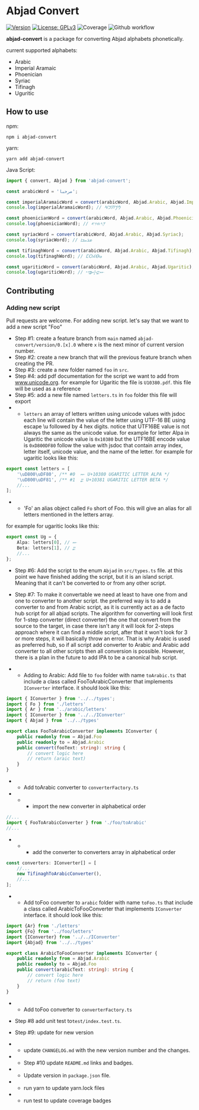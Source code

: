 # Abjad Convert
[![Version](https://img.shields.io/badge/version-0.2.1-blue.svg)](https://github.com/amerharb/abjad/tree/version/0.2.1)
[![License: GPLv3](https://img.shields.io/badge/License-ISC-blue.svg)](https://opensource.org/licenses/ISC)
![Coverage](https://raw.githubusercontent.com/amerharb/abjad/abjad-convert/version/0.2.1/packages/abjad-convert/badges/coverage.svg)
![Github workflow](https://github.com/amerharb/abjad/actions/workflows/lint-test.yaml/badge.svg?branch=abjad-convert/version/0.2.1)

**abjad-convert** is a package for converting Abjad alphabets phonetically.

current supported alphabets:
- Arabic
- Imperial Aramaic
- Phoenician
- Syriac
- Tifinagh
- Uguritic

## How to use
npm:
```shell
npm i abjad-convert
```
yarn:
```shell
yarn add abjad-convert
```

Java Script:
```js
import { convert, Abjad } from 'abjad-convert';

const arabicWord = 'مرحبا';

const imperialAramaicWord = convert(arabicWord, Abjad.Arabic, Abjad.ImperialAramaic);
console.log(imperialAramaicWord); // 𐡌𐡓𐡇𐡁𐡀

const phoenicianWord = convert(arabicWord, Abjad.Arabic, Abjad.Phoenician);
console.log(phoenicianWord); // 𐤌𐤓𐤇𐤁𐤀

const syriacWord = convert(arabicWord, Abjad.Arabic, Abjad.Syriac);
console.log(syriacWord); // ܡܪܚܒܐ

const tifinaghWord = convert(arabicWord, Abjad.Arabic, Abjad.Tifinagh);
console.log(tifinaghWord); // ⵎⵔⵃⴱⴰ

const ugariticWord = convert(arabicWord, Abjad.Arabic, Abjad.Ugaritic);
console.log(ugariticWord); // 𐎎𐎗𐎈𐎁𐎀
```
## Contributing
### Adding new script
Pull requests are welcome. For adding new script. let's say that we want to add a new script "Foo"
- Step #1: create a feature branch from `main` named `abjad-convert/version/0.[x].0` where `x` is the next minor of current version number.
- Step #2: create a new branch that will the previous feature branch when creating the PR.
- Step #3: create a new folder named `foo` in `src`.
- Step #4: add pdf documentation for the script we want to add from www.unicode.org. for example for Ugaritic the file is `U10380.pdf`. this file will be used as a reference
- Step #5: add a new file named `letters.ts` in `foo` folder this file will export
- - `letters` an array of letters written using unicode values with jsdoc each line will contain 
the value of the letter using UTF-16 BE using escape \u followed by 4 hex digits.
notice that UTF16BE value is not always the same as the unicode value.
for example for letter Alpa in Ugaritic the unicode value is `0x10380` but the UTF16BE encode value is `0xD800DF80`
follow the value with jsdoc that contain array index, letter itself, unicode value, and the name of the letter.
for example for ugaritic looks like this:

```ts
export const letters = [
	'\uD800\uDF80', /** #0  𐎀 U+10380 UGARITIC LETTER ALPA */
	'\uD800\uDF81', /** #1  𐎁 U+10381 UGARITIC LETTER BETA */
	//...
];
```
- - 'Fo' an alias object called `Fo` short of Foo. this will give an alias for all letters mentioned in the letters array.

for example for ugaritic looks like this:
```ts
export const Ug = {
	Alpa: letters[0], // 𐎀
	Beta: letters[1], // 𐎁
	//...
};
```

- Step #6: Add the script to the enum `Abjad` in `src/types.ts` file.
at this point we have finished adding the script, but it is an island script. Meaning that it can't be converted to or from any other script.
 
- Step #7: To make it convertable we need at least to have one from and one to converter to another script. 
the preferred way is to add a converter to and from Arabic script, as it is currently act as a de facto hub script for all abjad scripts.
The algorithm for converting will look first for 1-step converter (direct converter) the one that convert from the source to the target, in case there isn't any it will look for 2-steps approach where it can find a middle script,
after that it won't look for 3 or more steps, it will basically throw an error.
That is why Arabic is used as preferred hub, so if all script add converter to Arabic and Arabic add converter to all other scripts then all conversion is possible.
However, there is a plan in the future to add IPA to be a canonical hub script.

- - Adding to Arabic: Add file to `foo` folder with name `toArabic.ts` that include a class called FooToArabicConverter that implements `IConverter` interface.
it should look like this:
```ts
import { IConverter } from '../../types';
import { Fo } from './letters'
import { Ar } from '../arabic/letters'
import { IConverter } from '../../IConverter'
import { Abjad } from '../../types'

export class FooToArabicConverter implements IConverter {
	public readonly from = Abjad.Foo
	public readonly to = Abjad.Arabic
	public convert(fooText: string): string {
		// convert logic here
		// return (araic text)
	}
}
```
- - Add toArabic converter to `converterFactory.ts`
- - - import the new converter in alphabetical order
```ts
//...
import { FooToArabicConverter } from './foo/toArabic'
//...
```
- - - add the converter to converters array in alphabetical order
```ts
const converters: IConverter[] = [
	//...
	new TifinaghToArabicConverter(),
	//...
];
```
- - Add toFoo converter to `arabic` folder with name `toFoo.ts` that include a class called ArabicToFooConverter that implements `IConverter` interface.
it should look like this:
```ts
import {Ar} from './letters'
import {Fo} from '../foo/letters'
import {IConverter} from '../../IConverter'
import {Abjad} from '../../types'

export class ArabicToFooConverter implements IConverter {
	public readonly from = Abjad.Arabic
	public readonly to = Abjad.Foo
	public convert(arabicText: string): string {
		// convert logic here
		// return (foo text)
	}
}
```
- - Add toFoo converter to `converterFactory.ts`

- Step #8 add unit test to`test/index.test.ts`.

- Step #9: update for new version
- - update `CHANGELOG.md` with the new version number and the changes.
- - Step #10 update `README.md` links and badges.
- - Update version in `package.json` file.
- - run yarn to update yarn.lock files
- - run test to update coverage badges
